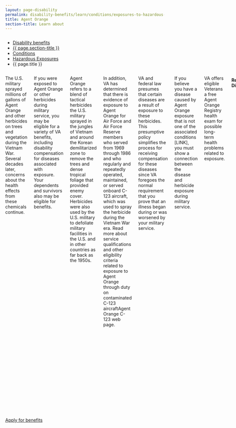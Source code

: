 ```yaml
---
layout: page-disability
permalink: disability-benefits/learn/conditions/exposures-to-hazardous-materials/agent-orange/index.html
title: Agent Orange
section-title: Learn about
---
```


<div class="splash" markdown="0">
<div class="row" markdown="0">
<div class="small-12 columns" markdown="0">

<ul class="breadcrumbs" role="menubar" aria-label="Primary">
<li class="parent"><a href="{{ site.url }}/disability-benefits/">Disability benefits</a></li>
<li class="parent"><a href="{{ site.url }}/disability-benefits/learn/">{{ page.section-title }}</a></li>
<li class="parent"><a href="{{ site.url }}/disability-benefits/learn/conditions/">Conditions</a></li>
<li class="parent"><a href="{{ site.url }}/disability-benefits/learn/conditions/exposures-to-hazardous-materials/">Hazardous Exposures</a></li>
<li class="active">{{ page.title }}</li>
</ul>

</div>
</div>
</div>

<div class="main" role="main" markdown="0">

<div class="section one" markdown="0">
<div class="primary" markdown="0">
<div class="row" markdown="0">
<div class="small-12 columns" markdown="1">

The U.S. military sprayed millions of gallons of Agent Orange and other herbicides on trees and vegetation during the Vietnam War. Several decades later, concerns about the health effects from these chemicals continue.

If you were exposed to Agent Orange or other herbicides during military service, you may be eligible for a variety of VA benefits, including disability compensation for diseases associated with exposure. Your dependents and survivors also may be eligible for benefits.

Agent Orange refers to a blend of tactical herbicides the U.S. military sprayed in the jungles of Vietnam and around the Korean demilitarized zone to remove the trees and dense tropical foliage that provided enemy cover. Herbicides were also used by the U.S. military to defoliate military facilities in the U.S. and in other countries as far back as the 1950s.

In addition, VA has determined that there is evidence of exposure to Agent Orange for Air Force and Air Force Reserve members who served from 1969 through 1986 and who regularly and repeatedly operated, maintained, or served onboard C-123 aircraft, which was used to spray the herbicide during the Vietnam War era. Read more about service qualifications and other eligibility criteria related to exposure to Agent Orange through duty on contaminated C-123 aircraftAgent Orange C-123 web page.

VA and federal law presumes that certain diseases are a result of exposure to these herbicides. This presumptive policy simplifies the process for receiving compensation for these diseases since VA foregoes the normal requirement that you prove that an illness began during or was worsened by your military service.

If you believe you have a disease caused by Agent Orange exposure that is not one of the associated conditions [LINK], you must show a connection between the disease and herbicide exposure during military service.

VA offers eligible Veterans a free Agent Orange Registry health exam for possible long-term health problems related to exposure.

#### Related Diseases

- Veterans' Diseases
- Birth Defects in Children of Vietnam and Korea Veterans

#### Exposure Locations

- Vietnam
- Korean Demilitarized Zone
- C-123 Airplanes
- Thailand Military Bases
- U.S. Navy and Coast Guard Ships in Vietnam [LINK]
- Waters in the Vicinity of Vietnam [LINK]
- Test and Storage Areas Outside of Vietnam [LINK]

#### Provider Resources

- Diagnosis and Treatment
- Patient Education
- Research Studies

#### Research Studies

Learn about Agent Orange‒related research studies »
Publications and Reports

Use these resources and media materials on Agent Orange and Veterans »
See more: http://www.publichealth.va.gov/exposures/agentorange/index.asp#sthash.vJrCf3sN.dpuf

[Source](http://www.publichealth.va.gov/exposures/agentorange/index.asp)


#### Agent Orange and C-123 Aircraft

Air Force Reservists who worked on C-123 aircraft between 1972 and 1982 may have been exposed to Agent Orange. Learn more »
The U.S. military sprayed millions of gallons of Agent Orange and other herbicides on trees and vegetation during the Vietnam War. Several decades later, concerns about the health effects from these chemicals continue.
VA offers eligible Veterans a free Agent Orange Registry health exam for possible long-term health problems related to exposure.

#### Related Diseases

- Veterans' Diseases
- Birth Defects in Children of Vietnam and Korea Veterans

#### Benefits

- Benefits Overview
- Registry Exam
- Health Care

#### Exposure Locations

- Vietnam
- Korean Demilitarized Zone
- C-123 Airplanes

More Locations »

#### Provider Resources

- Diagnosis & Treatment
- Patient Education
- Research Studies

#### Research Studies

Find out about Agent Orange-related research studies »

#### Publications & Reports

Use these resources and media materials on Agent Orange and Veterans »

- See more at: http://www.publichealth.va.gov/exposures/agentorange/index.asp#sthash.vJrCf3sN.dpuf

-----------------------------------------------

#### Blue Water Veterans and Agent Orange Exposure

If you served on a Navy ship off the coast of Vietnam and at any time came ashore or served on the inland waterways anytime between January 9, 1962, and May 7, 1975, VA presumes that you were exposed to Agent Orange or other herbicides. If this is the case, you may claim a service-connection for diseases related to Agent Orange exposure, and you may be eligible for an Agent Orange Registry health exam. In addition, you and your dependents and survivors may be eligible for health care and disability compensation.

To service-connect your disability under this situation, your military record must show that you were aboard one of the U.S. Navy and Coast Guard ships that operated in Vietnam.  

If you did not go ashore in Vietnam or serve aboard ships that operated on the inland waterways of Vietnam anytime between January 9, 1962, and May 7, 1975, you must show that you were exposed to herbicides during military service in order to receive disability compensation for diseases related to Agent Orange exposure. These claims are decided on a case-by-case basis.

Exception: If you are a Blue Water Veteran with non-Hodgkin's lymphoma, you may be granted service-connection without showing inland waterway service or that you went ashore in Vietnam. This is because VA also recognizes non-Hodgkin's lymphoma as related to service in Vietnam or the offshore waters of Vietnam during the Vietnam Era.

##### Need help determining exposure?

VA can help you determine Agent Orange exposure or qualifying service in Vietnam after you file a claim for compensation benefits.
[See more on this topic](http://www.publichealth.va.gov/exposures/agentorange/locations/blue-water-veterans.asp#sthash.Srfgf1kO.dpuf)

-----------------------------------------------

#### Veterans Exposed to Agent Orange through Duty on Contaminated C-123 Aircraft

If you worked on operated C-123s that were employed in Vietnam as part of Operation Ranch Hand, or regularly operated, maintained, or served on a contaminated C-123 from 1969 through 1986, and have a condition that is linked to herbicide exposure, including Agent Orange (LINK this), you may be eligible for disability compensation.

##### Active-Duty Eligibility Conditions

If you meet all of the following criteria, you may be eligible for benefits:

- You served in a regular Air Force unit location where a contaminated C-123 was assigned
- You had regular and repeated contact with C-123 aircraft through flight, ground, or medical duties
- You have an Agent Orange‒related disability

See the list of affected military units, Air Force specialty codes, and dates of service for Air Force Veterans who may have been exposed to Agent Orange.

##### Reservist Eligibility Conditions

If you have an Agent Orange‒related disability and were assigned to flight, ground, or medical crew duties at any of the following locations, you may be eligible for benefits:

- Lockbourne/Rickenbacker Air Force Base in Ohio (906th and 907th Tactical Air Groups or 355th and 356th Tactical Airlift Squadrons)
- Westover Air Force Base in Massachusetts (731st Tactical Air Squadron and 74th Aeromedical Evacuation Squadron) or Pittsburgh, Pennsylvania
- International Airport (758th Airlift Squadron)

VA presumes that your Agent Orange condition had its onset during your Reserve training.

See the list of affected military units, Air Force specialty codes, and dates of service for Air Force Reserve personnel who may have been exposed to Agent Orange.

##### How to Apply

To file a claim online, use eBenefits at https://www.ebenefits.va.gov. After you select a disability in eBenefits, make sure you type C-123 next to the disability in the text box. If you have any of the following material, upload it with your online application:
- Discharge, separation papers (DD214 or equivalent)
- USAF Form 2096 (unit where assigned at the time of the training action)
- USAF Form 5 (aircraft flight duties)
- USAF Form 781 (aircraft maintenance duties)
- Dependency records (marriage certificate and children's birth certificates)
- 	Medical evidence (doctor and hospital reports)

If you choose to file by mail using VA Form 21-526EZ, make sure you include each C-123 related disability in Section I, Block 11 on the form, and submit any of the material noted above (if you have it) with your paper claim. Claims can be mailed to the following address (or faxed to 608-373-6694):
Department of Veterans Affairs
Claims Intake Center
Attention: C123 Claims
PO Box 5088
Janesville, WI 53547-5088

For specific benefit questions related to herbicide exposure on C-123s, individuals may call VA’s Special C-123 Hotline at 1-800-749-8387, or e-mail the St. Paul Regional Benefit Office at [VSCC123.VAVBASPL@va.gov](mailto:VSCC123.VAVBASPL@va.gov).

See our fact sheet on C-123 aircraft and Agent Orange exposure

-------------------------------------------------------------------------------

#### Veterans Exposed to Agent Orange through Duty on Contaminated C-123 Aircraft

In response to the Institute of Medicine’s report on Post-Vietnam Dioxin Exposure in Agent Orange-Contaminated C-123 Aircraft from the National Academy of Sciences, we have determined there is evidence of exposure to Agent Orange for Airmen who worked on C-123s that were used in Vietnam as part of Operation Ranch Hand. Specifically, we have determined there is sufficient evidence that Air Force and Air Force Reserve members who served during the period 1969 through 1986 and regularly and repeatedly operated, maintained, or served onboard C-123 aircraft (known to have been used to spray an herbicide agent during the Vietnam era) were exposed to Agent Orange.

We encourage eligible Air Force and/or Air Force Reserve personnel who meet certain service qualifications, and have any of the medical conditions determined by VA to be related to exposure to Agent Orange, to apply for benefits.

##### Active Duty Qualifications

If you meet all of the following criteria, you should apply for benefits.

- You served in a regular Air Force unit location where a contaminated C-123 was assigned.
- You had regular and repeated contact with C-123 aircraft through flight, ground, or medical duties.
- You have an Agent Orange-related disability.

See the list of affected military units, Air Force specialty codes, and dates of service for Air Force Veterans who may have been exposed to Agent Orange.

##### Reservists Qualifications

If you have an Agent Orange related disability and you were assigned to flight, ground, or medical crew duties at any of the following locations, you should apply for benefits.

- Lockbourne/Rickenbacker Air Force Base in Ohio (906th and 907th Tactical Air Groups or 355th and 356th Tactical Airlift Squadron).
- Westover Air Force Base in Massachusetts (731st Tactical Air Squadron and 74th Aeromedical Evacuation Squadron) or Pittsburgh, Pennsylvania.
- International Airport (758th Airlift Squadron).

We will presume that your Agent Orange condition had its onset during your Reserve training.

See the list of affected military units, Air Force specialty codes, and dates of service for Air Force Reserve personnel who may have been exposed to Agent Orange.

##### How to Apply

To file a claim electronically, use eBenefits at [https://www.ebenefits.va.gov](https://www.ebenefits.va.gov). After you select a disability in eBenefits when applying online, make sure you annotate C-123 next to the disability in the text box. If you have any of the following material, upload it with your online application:

- Discharge, separation papers, (DD214 or equivalent)
- USAF Form 2096 (unit where assigned at the time of the training action)
- USAF Form 5 (aircraft flight duties)
- USAF Form 781 (aircraft maintenance duties)
- Dependency records (marriage & children's birth certificates)
- Medical evidence (doctor & hospital reports)

If you choose to file by mail using VA Form 21-526EZ make sure you annotate each C-123 related disability inSection I, Block 11 on the form, and submit any of the material noted above (if you have it) with your paper claim. Claims can be mailed to the following address (or faxed to 608-373-6694):

[Source(s)](http://www.benefits.va.gov/compensation/agentorange-c123.asp)

</div>
</div>
</div>

<div class="section two" markdown="0">
<div class="action" markdown="0">
<div class="row" markdown="0">
<div class="small-12 medium-10 medium-centered columns" markdown="0">
<a class="button start" href="#">Apply for benefits</a>
</div>
</div>
</div>
</div>

</div>

</div>

